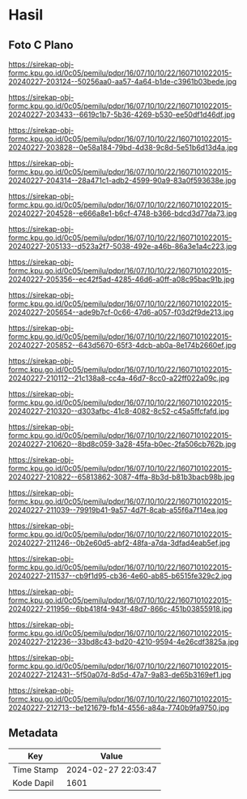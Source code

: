 # Hasil

## Foto C Plano

https://sirekap-obj-formc.kpu.go.id/0c05/pemilu/pdpr/16/07/10/10/22/1607101022015-20240227-203124--50256aa0-aa57-4a64-b1de-c3961b03bede.jpg

https://sirekap-obj-formc.kpu.go.id/0c05/pemilu/pdpr/16/07/10/10/22/1607101022015-20240227-203433--6619c1b7-5b36-4269-b530-ee50df1d46df.jpg

https://sirekap-obj-formc.kpu.go.id/0c05/pemilu/pdpr/16/07/10/10/22/1607101022015-20240227-203828--0e58a184-79bd-4d38-9c8d-5e51b6d13d4a.jpg

https://sirekap-obj-formc.kpu.go.id/0c05/pemilu/pdpr/16/07/10/10/22/1607101022015-20240227-204314--28a471c1-adb2-4599-90a9-83a0f593638e.jpg

https://sirekap-obj-formc.kpu.go.id/0c05/pemilu/pdpr/16/07/10/10/22/1607101022015-20240227-204528--e666a8e1-b6cf-4748-b366-bdcd3d77da73.jpg

https://sirekap-obj-formc.kpu.go.id/0c05/pemilu/pdpr/16/07/10/10/22/1607101022015-20240227-205133--d523a2f7-5038-492e-a46b-86a3e1a4c223.jpg

https://sirekap-obj-formc.kpu.go.id/0c05/pemilu/pdpr/16/07/10/10/22/1607101022015-20240227-205356--ec42f5ad-4285-46d6-a0ff-a08c95bac91b.jpg

https://sirekap-obj-formc.kpu.go.id/0c05/pemilu/pdpr/16/07/10/10/22/1607101022015-20240227-205654--ade9b7cf-0c66-47d6-a057-f03d2f9de213.jpg

https://sirekap-obj-formc.kpu.go.id/0c05/pemilu/pdpr/16/07/10/10/22/1607101022015-20240227-205852--643d5670-65f3-4dcb-ab0a-8e174b2660ef.jpg

https://sirekap-obj-formc.kpu.go.id/0c05/pemilu/pdpr/16/07/10/10/22/1607101022015-20240227-210112--21c138a8-cc4a-46d7-8cc0-a22ff022a09c.jpg

https://sirekap-obj-formc.kpu.go.id/0c05/pemilu/pdpr/16/07/10/10/22/1607101022015-20240227-210320--d303afbc-41c8-4082-8c52-c45a5ffcfafd.jpg

https://sirekap-obj-formc.kpu.go.id/0c05/pemilu/pdpr/16/07/10/10/22/1607101022015-20240227-210620--8bd8c059-3a28-45fa-b0ec-2fa506cb762b.jpg

https://sirekap-obj-formc.kpu.go.id/0c05/pemilu/pdpr/16/07/10/10/22/1607101022015-20240227-210822--65813862-3087-4ffa-8b3d-b81b3bacb98b.jpg

https://sirekap-obj-formc.kpu.go.id/0c05/pemilu/pdpr/16/07/10/10/22/1607101022015-20240227-211039--79919b41-9a57-4d7f-8cab-a55f6a7f14ea.jpg

https://sirekap-obj-formc.kpu.go.id/0c05/pemilu/pdpr/16/07/10/10/22/1607101022015-20240227-211246--0b2e60d5-abf2-48fa-a7da-3dfad4eab5ef.jpg

https://sirekap-obj-formc.kpu.go.id/0c05/pemilu/pdpr/16/07/10/10/22/1607101022015-20240227-211537--cb9f1d95-cb36-4e60-ab85-b6515fe329c2.jpg

https://sirekap-obj-formc.kpu.go.id/0c05/pemilu/pdpr/16/07/10/10/22/1607101022015-20240227-211956--6bb418f4-943f-48d7-866c-451b03855918.jpg

https://sirekap-obj-formc.kpu.go.id/0c05/pemilu/pdpr/16/07/10/10/22/1607101022015-20240227-212236--33bd8c43-bd20-4210-9594-4e26cdf3825a.jpg

https://sirekap-obj-formc.kpu.go.id/0c05/pemilu/pdpr/16/07/10/10/22/1607101022015-20240227-212431--5f50a07d-8d5d-47a7-9a83-de65b3169ef1.jpg

https://sirekap-obj-formc.kpu.go.id/0c05/pemilu/pdpr/16/07/10/10/22/1607101022015-20240227-212713--be121679-fb14-4556-a84a-7740b9fa9750.jpg


## Metadata

| Key        | Value               |
| ---------- | ------------------- |
| Time Stamp | 2024-02-27 22:03:47 |
| Kode Dapil | 1601                |



